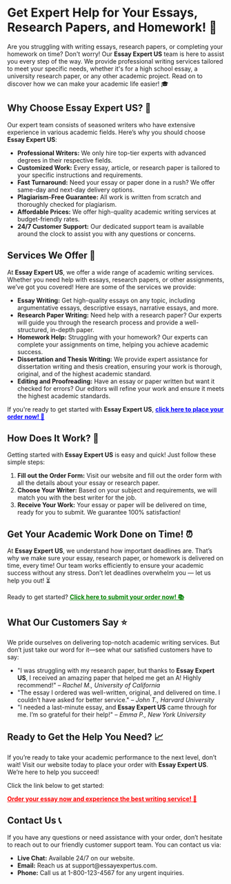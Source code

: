 <h1>Get Expert Help for Your Essays, Research Papers, and Homework! 🌟</h1>

<p>Are you struggling with writing essays, research papers, or completing your homework on time? Don't worry! Our <strong>Essay Expert US</strong> team is here to assist you every step of the way. We provide professional writing services tailored to meet your specific needs, whether it's for a high school essay, a university research paper, or any other academic project. Read on to discover how we can make your academic life easier! 🎓</p>

<h2>Why Choose <strong>Essay Expert US</strong>? 🤔</h2>
<p>Our expert team consists of seasoned writers who have extensive experience in various academic fields. Here’s why you should choose <strong>Essay Expert US</strong>:</p>
<ul>
  <li><strong>Professional Writers:</strong> We only hire top-tier experts with advanced degrees in their respective fields.</li>
  <li><strong>Customized Work:</strong> Every essay, article, or research paper is tailored to your specific instructions and requirements.</li>
  <li><strong>Fast Turnaround:</strong> Need your essay or paper done in a rush? We offer same-day and next-day delivery options.</li>
  <li><strong>Plagiarism-Free Guarantee:</strong> All work is written from scratch and thoroughly checked for plagiarism.</li>
  <li><strong>Affordable Prices:</strong> We offer high-quality academic writing services at budget-friendly rates.</li>
  <li><strong>24/7 Customer Support:</strong> Our dedicated support team is available around the clock to assist you with any questions or concerns.</li>
</ul>

<h2>Services We Offer 📝</h2>
<p>At <strong>Essay Expert US</strong>, we offer a wide range of academic writing services. Whether you need help with essays, research papers, or other assignments, we’ve got you covered! Here are some of the services we provide:</p>

<ul>
  <li><strong>Essay Writing:</strong> Get high-quality essays on any topic, including argumentative essays, descriptive essays, narrative essays, and more.</li>
  <li><strong>Research Paper Writing:</strong> Need help with a research paper? Our experts will guide you through the research process and provide a well-structured, in-depth paper.</li>
  <li><strong>Homework Help:</strong> Struggling with your homework? Our experts can complete your assignments on time, helping you achieve academic success.</li>
  <li><strong>Dissertation and Thesis Writing:</strong> We provide expert assistance for dissertation writing and thesis creation, ensuring your work is thorough, original, and of the highest academic standard.</li>
  <li><strong>Editing and Proofreading:</strong> Have an essay or paper written but want it checked for errors? Our editors will refine your work and ensure it meets the highest academic standards.</li>
</ul>

<p>If you're ready to get started with <strong>Essay Expert US</strong>, <a href="https://tinyurl.com/topessay?keyword=essay+expert+us" style="color: blue;"><strong>click here to place your order now! 🚀</strong></a></p>

<h2>How Does It Work? 🤖</h2>
<p>Getting started with <strong>Essay Expert US</strong> is easy and quick! Just follow these simple steps:</p>
<ol>
  <li><strong>Fill out the Order Form:</strong> Visit our website and fill out the order form with all the details about your essay or research paper.</li>
  <li><strong>Choose Your Writer:</strong> Based on your subject and requirements, we will match you with the best writer for the job.</li>
  <li><strong>Receive Your Work:</strong> Your essay or paper will be delivered on time, ready for you to submit. We guarantee 100% satisfaction!</li>
</ol>

<h2>Get Your Academic Work Done on Time! ⏰</h2>
<p>At <strong>Essay Expert US</strong>, we understand how important deadlines are. That’s why we make sure your essay, research paper, or homework is delivered on time, every time! Our team works efficiently to ensure your academic success without any stress. Don’t let deadlines overwhelm you — let us help you out! ⏳</p>

<p>Ready to get started? <a href="https://tinyurl.com/topessay?keyword=essay+expert+us" style="color: green;"><strong>Click here to submit your order now! 📚</strong></a></p>

<h2>What Our Customers Say ⭐</h2>
<p>We pride ourselves on delivering top-notch academic writing services. But don’t just take our word for it—see what our satisfied customers have to say:</p>

<ul>
  <li>"I was struggling with my research paper, but thanks to <strong>Essay Expert US</strong>, I received an amazing paper that helped me get an A! Highly recommend!" – <em>Rachel M., University of California</em></li>
  <li>"The essay I ordered was well-written, original, and delivered on time. I couldn’t have asked for better service." – <em>John T., Harvard University</em></li>
  <li>"I needed a last-minute essay, and <strong>Essay Expert US</strong> came through for me. I’m so grateful for their help!" – <em>Emma P., New York University</em></li>
</ul>

<h2>Ready to Get the Help You Need? 📈</h2>
<p>If you’re ready to take your academic performance to the next level, don’t wait! Visit our website today to place your order with <strong>Essay Expert US</strong>. We’re here to help you succeed! </p>

<p>Click the link below to get started:</p>

<p><a href="https://tinyurl.com/topessay?keyword=essay+expert+us" style="color: red;"><strong>Order your essay now and experience the best writing service! 🎉</strong></a></p>

<h2>Contact Us 📞</h2>
<p>If you have any questions or need assistance with your order, don’t hesitate to reach out to our friendly customer support team. You can contact us via:</p>
<ul>
  <li><strong>Live Chat:</strong> Available 24/7 on our website.</li>
  <li><strong>Email:</strong> Reach us at support@essayexpertus.com.</li>
  <li><strong>Phone:</strong> Call us at 1-800-123-4567 for any urgent inquiries.</li
Get Top-Quality Essays and Research Papers with Essay Expert US
